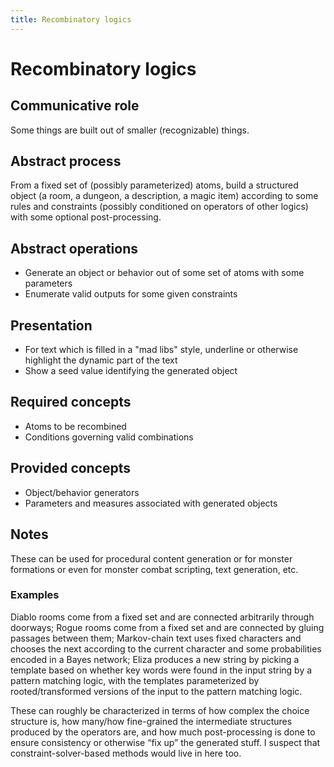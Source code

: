 ```yaml
---
title: Recombinatory logics 
---
```


# Recombinatory logics

## Communicative role

Some things are built out of smaller (recognizable) things.

## Abstract process

From a fixed set of (possibly parameterized) atoms, build a structured object (a room, a dungeon, a description, a magic item) according to some rules and constraints (possibly conditioned on operators of other logics) with some optional post-processing.

## Abstract operations

* Generate an object or behavior out of some set of atoms with some parameters
* Enumerate valid outputs for some given constraints

## Presentation

* For text which is filled in a "mad libs" style, underline or otherwise highlight the dynamic part of the text
* Show a seed value identifying the generated object

## Required concepts

* Atoms to be recombined
* Conditions governing valid combinations

## Provided concepts

* Object/behavior generators
* Parameters and measures associated with generated objects 

## Notes

These can be used for procedural content generation or for monster formations or even for monster combat scripting, text generation, etc.

### Examples

Diablo rooms come from a fixed set and are connected arbitrarily through doorways; Rogue rooms come from a fixed set and are connected by gluing passages between them; Markov-chain text uses fixed characters and chooses the next according to the current character and some probabilities encoded in a Bayes network; Eliza produces a new string by picking a template based on whether key words were found in the input string by a pattern matching logic, with the templates parameterized by rooted/transformed versions of the input to the pattern matching logic.

These can roughly be characterized in terms of how complex the choice structure is, how many/how fine-grained the intermediate structures produced by the operators are, and how much post-processing is done to ensure consistency or otherwise “fix up” the generated stuff.  I suspect that constraint-solver-based methods would live in here too.
